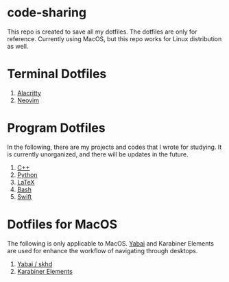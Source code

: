 # code-sharing

This repo is created to save all my dotfiles. The dotfiles are only for reference. Currently using MacOS, but this repo works for Linux distribution as well.

# Terminal Dotfiles

1. [Alacritty](https://github.com/pvpswaghd/code-sharing/tree/main/alacritty)
2. [Neovim](https://github.com/pvpswaghd/code-sharing/tree/main/nvim)

# Program Dotfiles

In the following, there are my projects and codes that I wrote for studying. It is currently unorganized, and there will be updates in the future.

1. [C++](https://github.com/pvpswaghd/code-sharing/tree/main/programs/cpp)
2. [Python](https://github.com/pvpswaghd/code-sharing/tree/main/programs/py)
3. [LaTeX](https://github.com/pvpswaghd/code-sharing/tree/main/programs/latex)
4. [Bash](https://github.com/pvpswaghd/code-sharing/tree/main/programs/shell)
5. [Swift](https://github.com/pvpswaghd/code-sharing/tree/main/programs/swift)

# Dotfiles for MacOS

The following is only applicable to MacOS. [Yabai](https://github.com/koekeishiya/yabai) and Karabiner Elements are used for enhance the workflow of navigating through desktops.

1. [Yabai / skhd](https://github.com/pvpswaghd/code-sharing/tree/main/programs/skhd)
2. [Karabiner Elements](https://github.com/pvpswaghd/code-sharing/tree/main/programs/karabiner)
